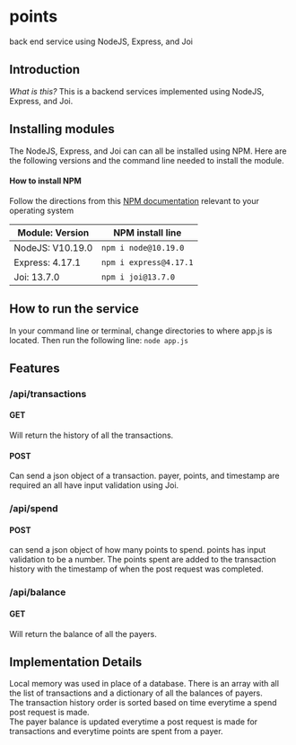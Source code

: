 # points #
back end service using NodeJS, Express, and Joi

## Introduction ##
*What is this?*
This is a backend services implemented using NodeJS, Express, and Joi.

## Installing modules ##
The NodeJS, Express, and Joi can can all be installed using NPM. 
Here are the following versions and the command line needed to install the module.

#### How to install NPM ###
Follow the directions from this [NPM documentation](https://docs.npmjs.com/downloading-and-installing-node-js-and-npm#using-a-node-version-manager-to-install-nodejs-and-npm) relevant to your operating system

Module: Version  | NPM install line
------------- | -------------
NodeJS: V10.19.0 | ```npm i node@10.19.0```
Express: 4.17.1  | ```npm i express@4.17.1```
Joi: 13.7.0  | ```npm i joi@13.7.0```

## How to run the service ##
In your command line or terminal, change directories to where app.js is located. 
Then run the following line: 
```node app.js```

## Features ##

### /api/transactions ###
#### GET ####
Will return the history of all the transactions. 
#### POST ####
Can send a json object of a transaction. 
payer, points, and timestamp are required an all have input validation using Joi. 

### /api/spend ###
#### POST ####
can send a json object of how many points to spend. 
points has input validation to be a number. The points spent are added to the transaction history with the timestamp of when the post request was completed. 

### /api/balance ###
#### GET ####
Will return the balance of all the payers. 

## Implementation Details ##
Local memory was used in place of a database. There is an array with all the list of transactions and a dictionary of all the balances of payers.</br>
The transaction history order is sorted based on time everytime a spend post request is made.</br>
The payer balance is updated everytime a post request is made for transactions and everytime points are spent from a payer.</br>
